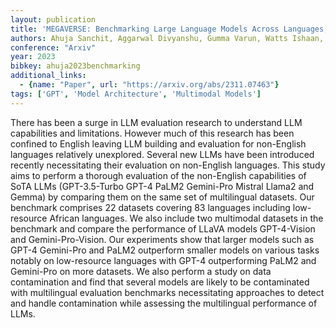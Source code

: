 ```yaml
---
layout: publication
title: 'MEGAVERSE: Benchmarking Large Language Models Across Languages, Modalities, Models And Tasks'
authors: Ahuja Sanchit, Aggarwal Divyanshu, Gumma Varun, Watts Ishaan, Sathe Ashutosh, Ochieng Millicent, Hada Rishav, Jain Prachi, Axmed Maxamed, Bali Kalika, Sitaram Sunayana
conference: "Arxiv"
year: 2023
bibkey: ahuja2023benchmarking
additional_links:
  - {name: "Paper", url: "https://arxiv.org/abs/2311.07463"}
tags: ['GPT', 'Model Architecture', 'Multimodal Models']
---
```

There has been a surge in LLM evaluation research to understand LLM capabilities and limitations. However much of this research has been confined to English leaving LLM building and evaluation for non-English languages relatively unexplored. Several new LLMs have been introduced recently necessitating their evaluation on non-English languages. This study aims to perform a thorough evaluation of the non-English capabilities of SoTA LLMs (GPT-3.5-Turbo GPT-4 PaLM2 Gemini-Pro Mistral Llama2 and Gemma) by comparing them on the same set of multilingual datasets. Our benchmark comprises 22 datasets covering 83 languages including low-resource African languages. We also include two multimodal datasets in the benchmark and compare the performance of LLaVA models GPT-4-Vision and Gemini-Pro-Vision. Our experiments show that larger models such as GPT-4 Gemini-Pro and PaLM2 outperform smaller models on various tasks notably on low-resource languages with GPT-4 outperforming PaLM2 and Gemini-Pro on more datasets. We also perform a study on data contamination and find that several models are likely to be contaminated with multilingual evaluation benchmarks necessitating approaches to detect and handle contamination while assessing the multilingual performance of LLMs.
